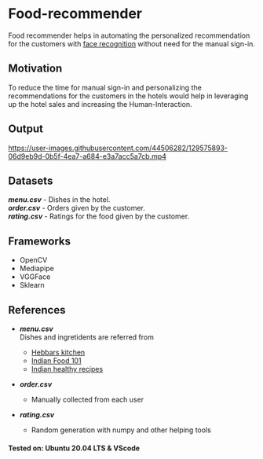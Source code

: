 # Food-recommender
Food recommender helps in automating the personalized recommendation for the customers with [face recognition](https://github.com/stimson06/Custom-Face-Classification) without need for the manual sign-in.

## Motivation
To reduce the time for manual sign-in and personalizing the recommendations for the customers in the hotels would help in leveraging up the hotel sales and increasing the Human-Interaction.

## Output
https://user-images.githubusercontent.com/44506282/129575893-06d9eb9d-0b5f-4ea7-a684-e3a7acc5a7cb.mp4


## Datasets
_**menu.csv**_ - Dishes in the hotel. \
_**order.csv**_ - Orders given by the customer. \
_**rating.csv**_ - Ratings for the food given by the customer. 

## Frameworks 
* OpenCV 
* Mediapipe
* VGGFace
* Sklearn

## References
+ _**menu.csv**_  \
Dishes and ingretidents are referred from 
  -  [Hebbars kitchen](https://hebbarskitchen.com)
  -  [Indian Food 101](https://www.kaggle.com/nehaprabhavalkar/indian-food-101)
  -  [Indian healthy recipes](https://www.indianhealthyrecipes.com/vegetable-fried-rice-indian-style/)
  
+ _**order.csv**_ 
  - Manually collected from each user
  
+ _**rating.csv**_
  - Random generation with numpy and other helping tools
  
 #### Tested on: Ubuntu 20.04 LTS & VScode
  
  

